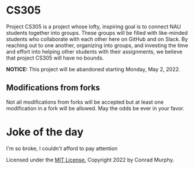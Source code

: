 # CS305

Project CS305 is a project whose lofty, inspiring goal is to connect NAU students together into groups. These groups will be filled with like-minded students who collaborate with each other here on GitHub and on Slack. By reaching out to one another, organizing into groups, and investing the time and effort into helping other students with their assignments, we believe that project CS305 will have no bounds.

**NOTICE:** This project will be abandoned starting Monday, May 2, 2022.

## Modifications from forks
Not all modifications from forks will be accepted but at least one modification in a fork will be allowed. May the odds be ever in your favor.
# Joke of the day
I'm so broke, I couldn't afford to pay attention


Licensed under the [MIT License.](https://opensource.org/licenses/MIT) Copyright 2022 by Conrad Murphy.
